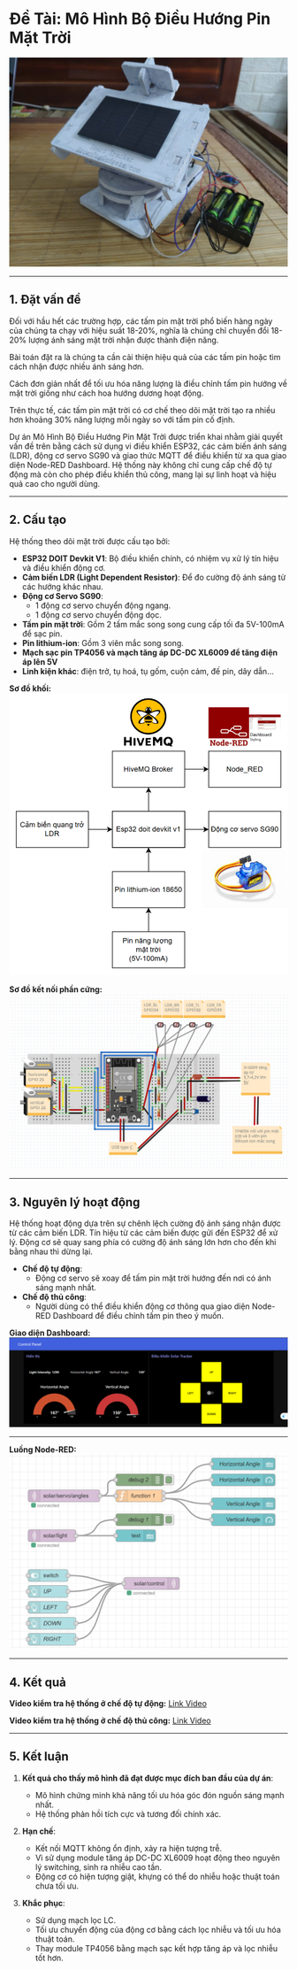 # Đề Tài: Mô Hình Bộ Điều Hướng Pin Mặt Trời


![Solar Tracker](images/anh_mo_hinh.jpg)

---

## 1. Đặt vấn đề

Đối với hầu hết các trường hợp, các tấm pin mặt trời phổ biến hàng ngày của chúng ta chạy với hiệu suất 18-20%, nghĩa là chúng chỉ chuyển đổi 18-20% lượng ánh sáng mặt trời nhận được thành điện năng.

Bài toán đặt ra là chúng ta cần cải thiện hiệu quả của các tấm pin hoặc tìm cách nhận được nhiều ánh sáng hơn.

Cách đơn giản nhất để tối ưu hóa năng lượng là điều chỉnh tấm pin hướng về mặt trời giống như cách hoa hướng dương hoạt động.

Trên thực tế, các tấm pin mặt trời có cơ chế theo dõi mặt trời tạo ra nhiều hơn khoảng 30% năng lượng mỗi ngày so với tấm pin cố định.

Dự án Mô Hình Bộ Điều Hướng Pin Mặt Trời được triển khai nhằm giải quyết vấn đề trên bằng cách sử dụng vi điều khiển ESP32, các cảm biến ánh sáng (LDR), động cơ servo SG90 và giao thức MQTT để điều khiển từ xa qua giao diện Node-RED Dashboard. Hệ thống này không chỉ cung cấp chế độ tự động mà còn cho phép điều khiển thủ công, mang lại sự linh hoạt và hiệu quả cao cho người dùng.

---

## 2. Cấu tạo

Hệ thống theo dõi mặt trời được cấu tạo bởi:

- **ESP32 DOIT Devkit V1**: Bộ điều khiển chính, có nhiệm vụ xử lý tín hiệu và điều khiển động cơ.
- **Cảm biến LDR (Light Dependent Resistor)**: Để đo cường độ ánh sáng từ các hướng khác nhau.
- **Động cơ Servo SG90**:
  - 1 động cơ servo chuyển động ngang.
  - 1 động cơ servo chuyển động dọc.
- **Tấm pin mặt trời**: Gồm 2 tấm mắc song song cung cấp tối đa 5V-100mA để sạc pin.
- **Pin lithium-ion**: Gồm 3 viên mắc song song.
- **Mạch sạc pin TP4056 và mạch tăng áp DC-DC XL6009 để tăng điện áp lên 5V**
- **Linh kiện khác**: điện trở, tụ hoá, tụ gốm, cuộn cảm, đế pin, dây dẫn...

**Sơ đồ khối:**
![Block Diagram](images/so_do_khoi.png)

**Sơ đồ kết nối phần cứng:**
![Fritzing Diagram](images/so_do_ket_noi_phan_cung.png)

---

## 3. Nguyên lý hoạt động

Hệ thống hoạt động dựa trên sự chênh lệch cường độ ánh sáng nhận được từ các cảm biến LDR. Tín hiệu từ các cảm biến được gửi đến ESP32 để xử lý. Động cơ sẽ quay sang phía có cường độ ánh sáng lớn hơn cho đến khi bằng nhau thì dừng lại.

- **Chế độ tự động**:
  - Động cơ servo sẽ xoay để tấm pin mặt trời hướng đến nơi có ánh sáng mạnh nhất.
- **Chế độ thủ công**:
  - Người dùng có thể điều khiển động cơ thông qua giao diện Node-RED Dashboard để điều chỉnh tấm pin theo ý muốn.

**Giao diện Dashboard:**
![Node-RED Dashboard](images/Dashboard.png)

---

**Luồng Node-RED:**
![Node-RED Flow](images/flow.png)

---

## 4. Kết quả
**Video kiểm tra hệ thống ở chế độ tự động:**
[Link Video](videos/kiem_tra_huong_theo_nguon_sang.mp4)

**Video kiểm tra hệ thống ở chế độ thủ công:**
[Link Video](videos/manual.mp4)

---

## 5. Kết luận

1. **Kết quả cho thấy mô hình đã đạt được mục đích ban đầu của dự án**:
   - Mô hình chứng minh khả năng tối ưu hóa góc đón nguồn sáng mạnh nhất.
   - Hệ thống phản hồi tích cực và tương đối chính xác.

2. **Hạn chế**:
   - Kết nối MQTT không ổn định, xảy ra hiện tượng trễ.
   - Vì sử dụng module tăng áp DC-DC XL6009 hoạt động theo nguyên lý switching, sinh ra nhiễu cao tần.
   - Động cơ có hiện tượng giật, khựng có thể do nhiễu hoặc thuật toán chưa tối ưu.
3. **Khắc phục**:
   - Sử dụng mạch lọc LC. 
   - Tối ưu chuyển động của động cơ bằng cách lọc nhiễu và tối ưu hóa thuật toán.
   - Thay module TP4056 bằng mạch sạc kết hợp tăng áp và lọc nhiễu tốt hơn.
